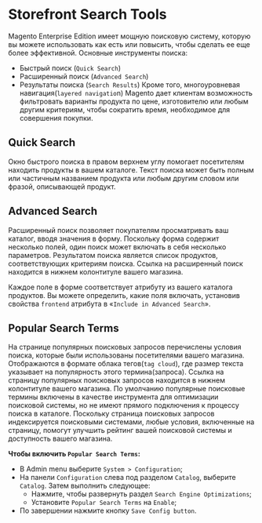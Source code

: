 # Storefront Search Tools
Magento Enterprise Edition имеет мощную поисковую систему, которую вы можете использовать как есть или повысить, чтобы сделать ее 
еще более эффективной. Основные инструменты поиска:
* Быстрый поиск (`Quick Search`)
* Расширенный поиск (`Advanced Search`)
* Результаты поиска (`Search Results`)
Кроме того, многоуровневая навигация(`layered navigatio`n) Magento дает клиентам возможность фильтровать варианты продукта по цене, 
изготовителю или любым другим критериям, чтобы сократить время, необходимое для совершения покупки.

## Quick Search
Окно быстрого поиска в правом верхнем углу помогает посетителям находить продукты в вашем каталоге. Текст поиска может быть 
полным или частичным названием продукта или любым другим словом или фразой, описывающей продукт.


## Advanced Search
Расширенный поиск позволяет покупателям просматривать ваш каталог, вводя значения в форму. Поскольку форма содержит несколько полей, 
один поиск может включать в себя несколько параметров. Результатом поиска является список продуктов, соответствующих критериям поиска. 
Ссылка на расширенный поиск находится в нижнем колонтитуле вашего магазина.  

Каждое поле в форме соответствует атрибуту из вашего каталога продуктов. Вы можете определить, какие поля включать, установив свойства 
`frontend` атрибута в «`Include in Advanced Search`».


## Popular Search Terms
На странице популярных поисковых запросов перечислены условия поиска, которые были использованы посетителями вашего магазина. Отображаются в формате 
облака тегов(`tag cloud`), где размер текста указывает на популярность этого термина(запроса). Ссылка на страницу популярных поисковых запросов 
находится в нижнем колонтитуле вашего магазина. По умолчанию популярные поисковые термины включены в качестве инструмента для оптимизации поисковой системы, 
но не имеют прямого подключения к процессу поиска в каталоге. Поскольку страница поисковых запросов индексируется поисковыми системами, 
любые условия, включенные на страницу, помогут улучшить рейтинг вашей поисковой системы и доступность вашего магазина.

__Чтобы включить `Popular Search Terms`:__
* В Admin menu выберите `System > Configuration`;
* На панели `Configuration` слева под разделом `Catalog`, выберите `Catalog`. Затем выполнить следующее:
  * Нажмите, чтобы развернуть раздел `Search Engine Optimizations`;
  * Установите `Popular Search Terms` на `Enable`;
* По завершении нажмите кнопку `Save Config button`.